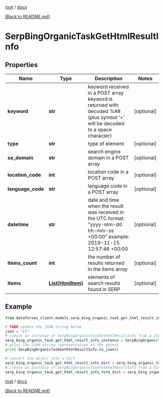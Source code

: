 [root](./../ "root") / [docs](./ "docs")

[[Back to README.md]](./../README.md "[Back to README.md]")

# SerpBingOrganicTaskGetHtmlResultInfo

## Properties

Name | Type | Description | Notes
------------ | ------------- | ------------- | -------------
**keyword** | **str** | keyword received in a POST array keyword is returned with decoded %## (plus symbol ‘+’ will be decoded to a space character) | [optional]
**type** | **str** | type of element | [optional]
**se_domain** | **str** | search engine domain in a POST array | [optional]
**location_code** | **int** | location code in a POST array | [optional]
**language_code** | **str** | language code in a POST array | [optional]
**datetime** | **str** | date and time when the result was received in the UTC format: “yyyy-mm-dd hh-mm-ss +00:00” example: 2019-11-15 12:57:46 +00:00 | [optional]
**items_count** | **int** | the number of results returned in the items array | [optional]
**items** | [**List[HtmlItem]**](HtmlItem.md) | elements of search results found in SERP | [optional]

## Example

```python
from dataforseo_client.models.serp_bing_organic_task_get_html_result_info import SerpBingOrganicTaskGetHtmlResultInfo

# TODO update the JSON string below
json = "{}"
# create an instance of SerpBingOrganicTaskGetHtmlResultInfo from a JSON string
serp_bing_organic_task_get_html_result_info_instance = SerpBingOrganicTaskGetHtmlResultInfo.from_json(json)
# print the JSON string representation of the object
print SerpBingOrganicTaskGetHtmlResultInfo.to_json()

# convert the object into a dict
serp_bing_organic_task_get_html_result_info_dict = serp_bing_organic_task_get_html_result_info_instance.to_dict()
# create an instance of SerpBingOrganicTaskGetHtmlResultInfo from a dict
serp_bing_organic_task_get_html_result_info_form_dict = serp_bing_organic_task_get_html_result_info.from_dict(serp_bing_organic_task_get_html_result_info_dict)
```

  

[root](./../ "root") / [docs](./ "docs")

[[Back to README.md]](./../README.md "[Back to README.md]")